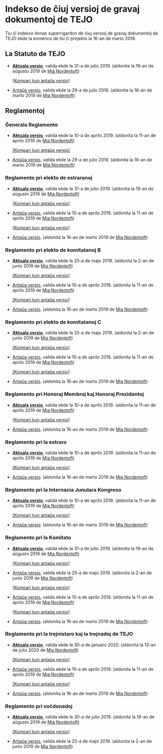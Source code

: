 # Indekso de ĉiuj versioj de gravaj dokumentoj de TEJO
Tiu ĉi indekso donas superrigardon de ĉiuj versioj de gravaj dokumentoj de TEJO ekde la komenco de tiu ĉi projekto la 16-an de marto 2019.

## La Statuto de TEJO
- [**Aktuala versio**](https://github.com/tejoesperanto/dokumentoj/blob/da6032d05f8a3100771f76fe1b6605e3d279dbd9/dok/Statuto.md), valida ekde la 31-a de julio 2019. (aldonita la 19-an de aŭgusto 2019 de [Mia Nordentoft](https://github.com/miestasmia))

  [[Kompari kun antaŭa versio]](https://github.com/tejoesperanto/dokumentoj/commit/da6032d05f8a3100771f76fe1b6605e3d279dbd9?short_path=e67cc33#diff-e67cc33f14cd7749c047281cca641bb5)

- [Antaŭa versio](https://github.com/tejoesperanto/dokumentoj/blob/3864a247d3fb31bf609f17bc2d13cf0a42efc989/dok/Statuto.md), valida ekde la 29-a de julio 2016. (aldonita la 16-an de marto 2019 de [Mia Nordentoft](https://github.com/miestasmia))

## Reglamentoj
### Ĝenerala Reglamento
- [**Aktuala versio**](https://github.com/tejoesperanto/dokumentoj/blob/cb6e0e5a3c6131c5ab749db372f9640ea88ea704/dok/Reglamentoj/Ĝenerala%20Reglamento.md), valida ekde la 10-a de aprilo 2019. (aldonita la 11-an de aprilo 2019 de [Mia Nordentoft](https://github.com/miestasmia))

  [[Kompari kun antaŭa versio]](https://github.com/tejoesperanto/dokumentoj/commit/cb6e0e5a3c6131c5ab749db372f9640ea88ea704?diff=unified&short_path=bff4f32#diff-bff4f32c5d9b267bf756772df6e88e11)

- [Antaŭa versio](https://github.com/tejoesperanto/dokumentoj/blob/2fb114a8d1febdca3c7edab6919a683a1d5e03e9/dok/Reglamentoj/Ĝenerala%20Reglamento.md), valida ekde la 29-a de julio 2016. (aldonita la 16-an de marto 2019 de [Mia Nordentoft](https://github.com/miestasmia))

### Reglamento pri elekto de estraranoj
- [**Aktuala versio**](https://github.com/tejoesperanto/dokumentoj/blob/da6032d05f8a3100771f76fe1b6605e3d279dbd9/dok/Reglamentoj/Reglamento%20pri%20elekto%20de%20estraranoj.md), valida ekde la 31-a de julio 2019. (aldonita la 19-an de aŭgusto 2019 de [Mia Nordentoft](https://github.com/miestasmia))

  [[Kompari kun antaŭa versio]](https://github.com/tejoesperanto/dokumentoj/commit/da6032d05f8a3100771f76fe1b6605e3d279dbd9?short_path=37a2644#diff-37a264402a9d15b1806f353cf3504842)

- [Antaŭa versio](https://github.com/tejoesperanto/dokumentoj/blob/cb6e0e5a3c6131c5ab749db372f9640ea88ea704/dok/Reglamentoj/Reglamento%20pri%20elekto%20de%20estraranoj.md), valida ekde la 10-a de aprilo 2019. (aldonita la 11-an de aprilo 2019 de [Mia Nordentoft](https://github.com/miestasmia))

  [[Kompari kun antaŭa versio]](https://github.com/tejoesperanto/dokumentoj/commit/cb6e0e5a3c6131c5ab749db372f9640ea88ea704?diff=unified&short_path=37a2644#diff-37a264402a9d15b1806f353cf3504842)

- [Antaŭa versio](https://github.com/tejoesperanto/dokumentoj/blob/edc7818943eb0da0551714c850fd0b510407bbe5/dok/Reglamentoj/Reglamento%20pri%20elekto%20de%20estraranoj.md). (aldonita la 16-an de marto 2019 de [Mia Nordentoft](https://github.com/miestasmia))

### Reglamento pri elekto de komitatanoj B
- [**Aktuala versio**](https://github.com/tejoesperanto/dokumentoj/blob/1f2e052834dbec27c4b01ced5eccff18c621e9c0/dok/Reglamentoj/Reglamento%20pri%20elekto%20de%20komitatanoj%20B.md), valida ekde la 25-a de majo 2019. (aldonita la 2-an de junio 2019 de [Mia Nordentoft](https://github.com/miestasmia))

  [[Kompari kun antaŭa versio]](https://github.com/tejoesperanto/dokumentoj/commit/1f2e052834dbec27c4b01ced5eccff18c621e9c0?diff=unified&short_path=d94a596#diff-d94a5961b247f721217712270c0fed7d)

- [Antaŭa versio](https://github.com/tejoesperanto/dokumentoj/blob/cb6e0e5a3c6131c5ab749db372f9640ea88ea704/dok/Reglamentoj/Reglamento%20pri%20elekto%20de%20komitatanoj%20B.md), valida ekde la 10-a de aprilo 2019. (aldonita la 11-an de aprilo 2019 de [Mia Nordentoft](https://github.com/miestasmia))

  [[Kompari kun antaŭa versio]](https://github.com/tejoesperanto/dokumentoj/commit/cb6e0e5a3c6131c5ab749db372f9640ea88ea704?diff=unified&short_path=d94a596#diff-d94a5961b247f721217712270c0fed7d)

- [Antaŭa versio](https://github.com/tejoesperanto/dokumentoj/blob/edc7818943eb0da0551714c850fd0b510407bbe5/dok/Reglamentoj/Reglamento%20pri%20elekto%20de%20komitatanoj%20B.md). (aldonita la 16-an de marto 2019 de [Mia Nordentoft](https://github.com/miestasmia))

### Reglamento pri elekto de komitatanoj C
- [**Aktuala versio**](https://github.com/tejoesperanto/dokumentoj/blob/1f2e052834dbec27c4b01ced5eccff18c621e9c0/dok/Reglamentoj/Reglamento%20pri%20elekto%20de%20komitatanoj%20C.md), valida ekde la 25-a de majo 2019. (aldonita la 2-an de junio 2019 de [Mia Nordentoft](https://github.com/miestasmia))

  [[Kompari kun antaŭa versio]](https://github.com/tejoesperanto/dokumentoj/commit/1f2e052834dbec27c4b01ced5eccff18c621e9c0?diff=unified&short_path=d526d51#diff-d526d51d82cb92528c1741d2ff4f1daf)

- [Antaŭa versio](https://github.com/tejoesperanto/dokumentoj/blob/cb6e0e5a3c6131c5ab749db372f9640ea88ea704/dok/Reglamentoj/Reglamento%20pri%20elekto%20de%20komitatanoj%20C.md), valida ekde la 10-a de aprilo 2019. (aldonita la 11-an de aprilo 2019 de [Mia Nordentoft](https://github.com/miestasmia))

  [[Kompari kun antaŭa versio]](https://github.com/tejoesperanto/dokumentoj/commit/cb6e0e5a3c6131c5ab749db372f9640ea88ea704?diff=unified&short_path=d526d51#diff-d526d51d82cb92528c1741d2ff4f1daf)

- [Antaŭa versio](https://github.com/tejoesperanto/dokumentoj/blob/edc7818943eb0da0551714c850fd0b510407bbe5/dok/Reglamentoj/Reglamento%20pri%20elekto%20de%20komitatanoj%20C.md). (aldonita la 16-an de marto 2019 de [Mia Nordentoft](https://github.com/miestasmia))

### Reglamento pri Honoraj Membroj kaj Honoraj Prezidantoj
- [**Aktuala versio**](https://github.com/tejoesperanto/dokumentoj/blob/cb6e0e5a3c6131c5ab749db372f9640ea88ea704/dok/Reglamentoj/Reglamento%20pri%20Honoraj%20Membroj%20kaj%20Honoraj%20Prezidantoj.md), valida ekde la 10-a de aprilo 2019. (aldonita la 11-an de aprilo 2019 de [Mia Nordentoft](https://github.com/miestasmia))

  [[Kompari kun antaŭa versio]](https://github.com/tejoesperanto/dokumentoj/commit/cb6e0e5a3c6131c5ab749db372f9640ea88ea704?diff=unified&short_path=2c1e64b#diff-2c1e64bc559149f967e5fe3236749d5a)

- [Antaŭa versio](https://github.com/tejoesperanto/dokumentoj/blob/edc7818943eb0da0551714c850fd0b510407bbe5/dok/Reglamentoj/Reglamento%20pri%20Honoraj%20Membroj%20kaj%20Honoraj%20Prezidantoj.md). (aldonita la 16-an de marto 2019 de [Mia Nordentoft](https://github.com/miestasmia))

### Reglamento pri la estraro
- [**Aktuala versio**](https://github.com/tejoesperanto/dokumentoj/blob/cb6e0e5a3c6131c5ab749db372f9640ea88ea704/dok/Reglamentoj/Reglamento%20pri%20la%20estraro.md), valida ekde la 10-a de aprilo 2019. (aldonita la 11-an de aprilo 2019 de [Mia Nordentoft](https://github.com/miestasmia))

  [[Kompari kun antaŭa versio]](https://github.com/tejoesperanto/dokumentoj/commit/cb6e0e5a3c6131c5ab749db372f9640ea88ea704?diff=unified&short_path=e055509#diff-e055509f2d2482ff70412ae3ae28c84e)

- [Antaŭa versio](https://github.com/tejoesperanto/dokumentoj/blob/edc7818943eb0da0551714c850fd0b510407bbe5/dok/Reglamentoj/Reglamento%20pri%20la%20estraro.md). (aldonita la 16-an de marto 2019 de [Mia Nordentoft](https://github.com/miestasmia))

### Reglamento pri la Internacia Junulara Kongreso
- [**Aktuala versio**](https://github.com/tejoesperanto/dokumentoj/blob/cb6e0e5a3c6131c5ab749db372f9640ea88ea704/dok/Reglamentoj/Reglamento%20pri%20la%20Internacia%20Junulara%20Kongreso.md), valida ekde la 10-a de aprilo 2019. (aldonita la 11-an de aprilo 2019 de [Mia Nordentoft](https://github.com/miestasmia))

  [[Kompari kun antaŭa versio]](https://github.com/tejoesperanto/dokumentoj/commit/cb6e0e5a3c6131c5ab749db372f9640ea88ea704?diff=unified&short_path=a5eed0b#diff-a5eed0b2288b4a93c506b0da9eb39157)

- [Antaŭa versio](https://github.com/tejoesperanto/dokumentoj/blob/edc7818943eb0da0551714c850fd0b510407bbe5/dok/Reglamentoj/Reglamento%20pri%20la%20Internacia%20Junulara%20Kongreso.md). (aldonita la 16-an de marto 2019 de [Mia Nordentoft](https://github.com/miestasmia))

### Reglamento pri la Komitato
- [**Aktuala versio**](https://github.com/tejoesperanto/dokumentoj/blob/da6032d05f8a3100771f76fe1b6605e3d279dbd9/dok/Reglamentoj/Reglamento%20pri%20la%20Komitato.md), valida ekde la 31-a de julio 2019. (aldonita la 19-an de aŭgusto 2019 de [Mia Nordentoft](https://github.com/miestasmia))

  [[Kompari kun antaŭa versio]](https://github.com/tejoesperanto/dokumentoj/commit/da6032d05f8a3100771f76fe1b6605e3d279dbd9?short_path=4309c43#diff-4309c43ef523ce945555dc4d8557a5c4)

- [Antaŭa versio](https://github.com/tejoesperanto/dokumentoj/blob/24f72c0e25a1361d9984dc36e81b62395caa9941/dok/Reglamentoj/Reglamento%20pri%20la%20Komitato.md), valida ekde la 25-a de majo 2019. (aldonita la 2-an de junio 2019 de [Mia Nordentoft](https://github.com/miestasmia))

  [[Kompari kun antaŭa versio]](https://github.com/tejoesperanto/dokumentoj/commit/1f2e052834dbec27c4b01ced5eccff18c621e9c0?diff=unified&short_path=4309c43#diff-4309c43ef523ce945555dc4d8557a5c4)

- [Antaŭa versio](https://github.com/tejoesperanto/dokumentoj/blob/cb6e0e5a3c6131c5ab749db372f9640ea88ea704/dok/Reglamentoj/Reglamento%20pri%20la%20Komitato.md), valida ekde la 10-a de aprilo 2019. (aldonita la 11-an de aprilo 2019 de [Mia Nordentoft](https://github.com/miestasmia))

  [[Kompari kun antaŭa versio]](https://github.com/tejoesperanto/dokumentoj/commit/cb6e0e5a3c6131c5ab749db372f9640ea88ea704?diff=unified&short_path=4309c43#diff-4309c43ef523ce945555dc4d8557a5c4)

- [Antaŭa versio](https://github.com/tejoesperanto/dokumentoj/blob/ddd9d5e4fd09567c756209f57a847b0b42d534a4/dok/Reglamentoj/Reglamento%20pri%20la%20Komitato.md). (aldonita la 16-an de marto 2019 de [Mia Nordentoft](https://github.com/miestasmia))

### Reglamento pri la trejnistaro kaj la trejnadoj de TEJO
- [**Aktuala versio**](https://github.com/tejoesperanto/dokumentoj/blob/835a06d2a0f31f385916a98a593012581ae8a636/dok/Reglamentoj/Reglamento%20pri%20la%20trejnistaro%20kaj%20la%20trejnadoj%20de%20TEJO.md), valida ekde la 30-a de januaro 2020. (aldonita la 13-an de julio 2020 de [Mia Nordentoft](https://github.com/miestasmia))

  [[Kompari kun antaŭa versio]](https://github.com/tejoesperanto/dokumentoj/commit/835a06d2a0f31f385916a98a593012581ae8a636?short_path=54fb674#diff-54fb674b2291df5581e13bab23af5df7)

- [Antaŭa versio](https://github.com/tejoesperanto/dokumentoj/blob/0dd5d0db98d4fa9c8386a6acbf52f522c9a3fe81/dok/Reglamentoj/Reglamento%20pri%20la%20trejnistaro%20kaj%20la%20trejnadoj%20de%20TEJO.md), valida ekde la 10-a de aprilo 2019. (aldonita la 11-an de aprilo 2019 de [Mia Nordentoft](https://github.com/miestasmia))

  [[Kompari kun antaŭa versio]](https://github.com/tejoesperanto/dokumentoj/commit/cb6e0e5a3c6131c5ab749db372f9640ea88ea704?diff=unified&short_path=54fb674#diff-54fb674b2291df5581e13bab23af5df7)
  
- [Antaŭa versio](https://github.com/tejoesperanto/dokumentoj/blob/edc7818943eb0da0551714c850fd0b510407bbe5/dok/Reglamentoj/Reglamento%20pri%20la%20trejnistaro%20kaj%20la%20trejnadoj%20de%20TEJO.md). (aldonita la 16-an de marto 2019 de [Mia Nordentoft](https://github.com/miestasmia))

### Reglamento pri voĉdonadoj
- [**Aktuala versio**](https://github.com/tejoesperanto/dokumentoj/blob/da6032d05f8a3100771f76fe1b6605e3d279dbd9/dok/Reglamentoj/Reglamento%20pri%20voĉdonadoj.md), valida ekde la 30-a de julio 2019. (aldonita la 19-an de aŭgusto 2019 de [Mia Nordentoft](https://github.com/miestasmia))

  [[Kompari kun antaŭa versio]](https://github.com/tejoesperanto/dokumentoj/commit/da6032d05f8a3100771f76fe1b6605e3d279dbd9?short_path=576a9d9#diff-576a9d948827d243e2d9f2870501727a)

- [Antaŭa versio](https://github.com/tejoesperanto/dokumentoj/blob/1f2e052834dbec27c4b01ced5eccff18c621e9c0/dok/Reglamentoj/Reglamento%20pri%20voĉdonadoj.md), valida ekde la 25-a de majo 2019. (aldonita la 2-an de junio 2019 de [Mia Nordentoft](https://github.com/miestasmia))
